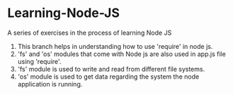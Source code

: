 # Learning-Node-JS
A series of exercises in the process of learning Node JS


1. This branch helps in understanding how to use 'require' in node js.
2. 'fs' and 'os' modules that come with Node js are also used in app.js file using 'require'.
3. 'fs' module is used to write and read from different file systems.
4. 'os' module is used to get data regarding the system the node application is running.

